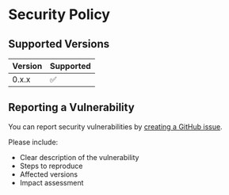 # Security Policy

## Supported Versions

| Version | Supported          |
| ------- | ------------------ |
| 0.x.x   | :white_check_mark: |

## Reporting a Vulnerability

You can report security vulnerabilities by [creating a GitHub issue](https://github.com/CSenshi/nestjs-redis/issues/new).

Please include:

- Clear description of the vulnerability
- Steps to reproduce
- Affected versions
- Impact assessment
